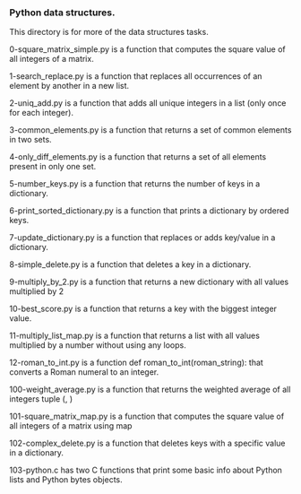 ### Python data structures.

This directory is for more of the data structures tasks.

0-square_matrix_simple.py is a function that computes the square value of all integers of a matrix.

1-search_replace.py is a function that replaces all occurrences of an element by another in a new list.

2-uniq_add.py is a function that adds all unique integers in a list (only once for each integer).

3-common_elements.py is a function that returns a set of common elements in two sets.

4-only_diff_elements.py is a function that returns a set of all elements present in only one set.

5-number_keys.py is  a function that returns the number of keys in a dictionary.

6-print_sorted_dictionary.py is a function that prints a dictionary by ordered keys.

7-update_dictionary.py is a function that replaces or adds key/value in a dictionary.

8-simple_delete.py is a function that deletes a key in a dictionary.

9-multiply_by_2.py is a function that returns a new dictionary with all values multiplied by 2

10-best_score.py is a function that returns a key with the biggest integer value.

11-multiply_list_map.py is a function that returns a list with all values multiplied by a number without using any loops.

12-roman_to_int.py is a function def roman_to_int(roman_string): that converts a Roman numeral to an integer.

100-weight_average.py is a function that returns the weighted average of all integers tuple (<score>, <weight>)

101-square_matrix_map.py is a function that computes the square value of all integers of a matrix using map

102-complex_delete.py is a function that deletes keys with a specific value in a dictionary.

103-python.c has two C functions that print some basic info about Python lists and Python bytes objects.

